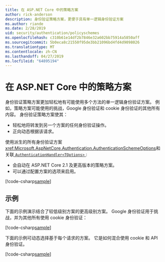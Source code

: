 ```yaml
---
title: 在 ASP.NET Core 中的策略方案
author: rick-anderson
description: 身份验证策略方案，更便于具有单一逻辑身份验证方案
ms.author: riande
ms.date: 2/28/2019
uid: security/authentication/policyschemes
ms.openlocfilehash: c310b61e14df2b7846e32a602bb75914a5850aff
ms.sourcegitcommit: 5b0eca8c21550f95de3bb21096bd4fd4d9098026
ms.translationtype: MT
ms.contentlocale: zh-CN
ms.lasthandoff: 04/27/2019
ms.locfileid: "64895194"
---
```

# <a name="policy-schemes-in-aspnet-core"></a>在 ASP.NET Core 中的策略方案

身份验证策略方案更加轻松地有可能使用多个方法的单一逻辑身份验证方案。 例如，策略方案可能使用的挑战，Google 身份验证和 cookie 身份验证的其他所有内容。 身份验证策略方案使其：

* 轻松地将转发到另一个方案的任何身份验证操作。
* 正向动态根据该请求。

使用派生的所有身份验证方案<xref:Microsoft.AspNetCore.Authentication.AuthenticationSchemeOptions>和关联[ `AuthenticationHandler<TOptions>` ](/dotnet/api/microsoft.aspnetcore.authentication.authenticationhandler-1):

* 会自动在 ASP.NET Core 2.1 及更高版本的策略方案。
* 可以通过配置方案的选项来启用。

[!code-csharp[sample](policyschemes/samples/AuthenticationSchemeOptions.cs?name=snippet)]

## <a name="examples"></a>示例

下面的示例演示结合了较低级别方案的更高级别方案。 Google 身份验证用于挑战，并为其他所有使用 cookie 身份验证：

[!code-csharp[sample](policyschemes/samples/Startup.cs?name=snippet1)]

下面的示例可动态选择基于每个请求的方案。 它是如何混合使用 cookie 和 API 身份验证。

 <!-- REVIEW, missing If set in public Func<HttpContext, string> ForwardDefaultSelector -->

[!code-csharp[sample](policyschemes/samples/Startup.cs?name=snippet2)]
